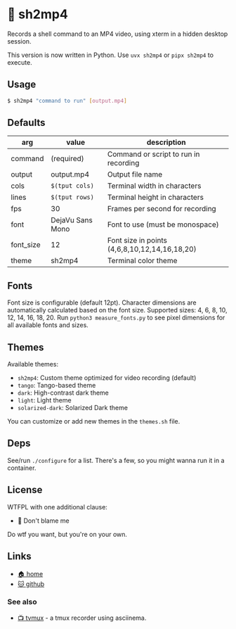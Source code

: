 # 🎥 sh2mp4

Records a shell command to an MP4 video, using xterm in a hidden desktop session.

This version is now written in Python. Use `uvx sh2mp4` or `pipx sh2mp4` to execute.

## Usage

```bash
$ sh2mp4 "command to run" [output.mp4]
```

## Defaults

| arg       | value            | description                           |
| --------- | ---------------- | ------------------------------------- |
| command   | (required)       | Command or script to run in recording |
| output    | output.mp4       | Output file name                      |
| cols      | `$(tput cols)`   | Terminal width in characters          |
| lines     | `$(tput rows)`   | Terminal height in characters         |
| fps       | 30               | Frames per second for recording       |
| font      | DejaVu Sans Mono | Font to use (must be monospace)       |
| font_size | 12               | Font size in points (4,6,8,10,12,14,16,18,20) |
| theme     | sh2mp4           | Terminal color theme                  |

## Fonts

Font size is configurable (default 12pt). Character dimensions are automatically
calculated based on the font size. Supported sizes: 4, 6, 8, 10, 12, 14, 16, 18, 20.
Run `python3 measure_fonts.py` to see pixel dimensions for all available fonts and sizes.

## Themes

Available themes:
- `sh2mp4`: Custom theme optimized for video recording (default)
- `tango`: Tango-based theme
- `dark`: High-contrast dark theme
- `light`: Light theme
- `solarized-dark`: Solarized Dark theme

You can customize or add new themes in the `themes.sh` file.

## Deps

See/run `./configure` for a list. There's a few, so you might wanna run it in a
container.

## License

WTFPL with one additional clause:

* 🛑 Don't blame me

Do wtf you want, but you're on your own.

## Links

* [🏠 home](https://bitplane.net/dev/sh/sh2mp4)
* [🐱 github](https://github.com/bitplane/sh2mp4)

### See also

* [📺 tvmux](https://bitplane.net/dev/sh/tvmux) -
  a tmux recorder using asciinema.

